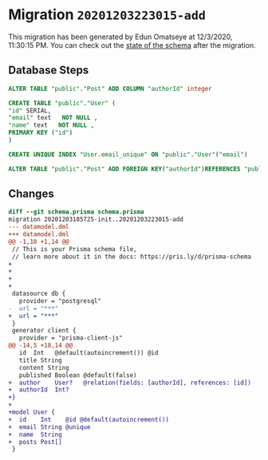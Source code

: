 # Migration `20201203223015-add`

This migration has been generated by Edun Omatseye at 12/3/2020, 11:30:15 PM.
You can check out the [state of the schema](./schema.prisma) after the migration.

## Database Steps

```sql
ALTER TABLE "public"."Post" ADD COLUMN "authorId" integer   

CREATE TABLE "public"."User" (
"id" SERIAL,
"email" text   NOT NULL ,
"name" text   NOT NULL ,
PRIMARY KEY ("id")
)

CREATE UNIQUE INDEX "User.email_unique" ON "public"."User"("email")

ALTER TABLE "public"."Post" ADD FOREIGN KEY("authorId")REFERENCES "public"."User"("id") ON DELETE SET NULL ON UPDATE CASCADE
```

## Changes

```diff
diff --git schema.prisma schema.prisma
migration 20201203185725-init..20201203223015-add
--- datamodel.dml
+++ datamodel.dml
@@ -1,10 +1,14 @@
 // This is your Prisma schema file,
 // learn more about it in the docs: https://pris.ly/d/prisma-schema
+
+
+
+
 datasource db {
   provider = "postgresql"
-  url = "***"
+  url = "***"
 }
 generator client {
   provider = "prisma-client-js"
@@ -14,5 +18,14 @@
   id  Int   @default(autoincrement()) @id
   title String
   content String
   published Boolean @default(false)
+  author    User?   @relation(fields: [authorId], references: [id])
+  authorId  Int?
+}
+
+model User {
+  id    Int    @id @default(autoincrement())
+  email String @unique
+  name  String
+  posts Post[]
 }
```


